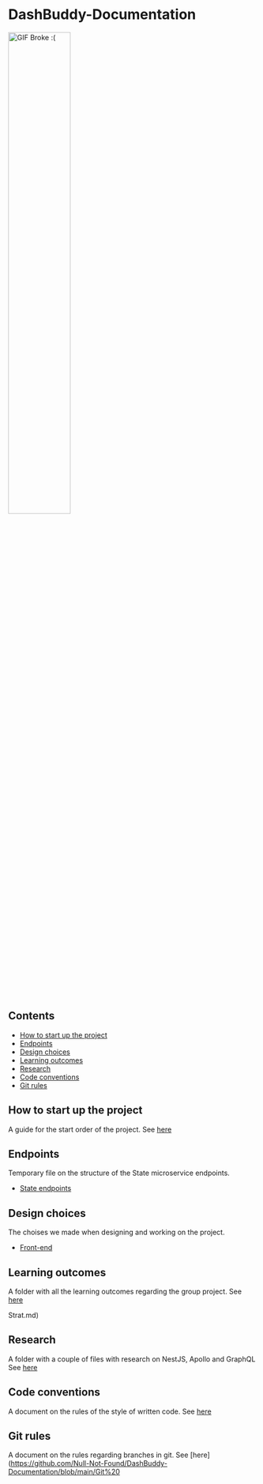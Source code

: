 # DashBuddy-Documentation

<img src="https://media1.giphy.com/media/26xBIygOcC3bAWg3S/giphy.gif?cid=ecf05e478pgar2ubr3hv8iicjy8g833xa8hoclugn9txl48l&ep=v1_gifs_search&rid=giphy.gif&ct=g" alt="GIF Broke :(" width="50%" height="50%" />


## Contents

- [How to start up the project](#how-to-start-up-the-project)
- [Endpoints](#state-endpoints)
- [Design choices](#design-choices)
- [Learning outcomes](#learning-outcomes)
- [Research](#research)
- [Code conventions](#code-conventions)
- [Git rules](#git-rules)

## How to start up the project
A guide for the start order of the project.
See [here](https://github.com/Null-Not-Found/DashBuddy-Documentation/blob/main/Project%20setup.md)

## Endpoints
Temporary file on the structure of the State microservice endpoints. 
- [State endpoints](https://github.com/Null-Not-Found/DashBuddy-Documentation/blob/main/DashBuddy-State/API%20endpoints.md)

## Design choices
The choises we made when designing and working on the project.
- [Front-end](https://github.com/Null-Not-Found/DashBuddy-Documentation/blob/main/DesignChoises/Front-end)

## Learning outcomes
A folder with all the learning outcomes regarding the group project.
See [here](https://github.com/Null-Not-Found/DashBuddy-Documentation/tree/main/Learning%20Outcomes)

Strat.md)

## Research
A folder with a couple of files with research on NestJS, Apollo and GraphQL
See [here](https://github.com/Null-Not-Found/DashBuddy-Documentation/tree/main/Research)

## Code conventions
A document on the rules of the style of written code.
See [here](https://github.com/Null-Not-Found/DashBuddy-Documentation/blob/main/Coding%20conventions.md)

## Git rules
A document on the rules regarding branches in git.
See [here](https://github.com/Null-Not-Found/DashBuddy-Documentation/blob/main/Git%20
